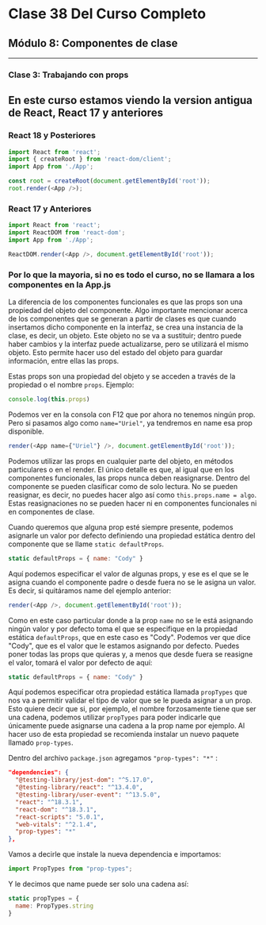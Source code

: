 # Clase 38 Del Curso Completo

## Módulo 8: Componentes de clase

---

### Clase 3: Trabajando con props


## En este curso estamos viendo la version antigua de React, React 17 y anteriores

### React 18 y Posteriores

```javascript
import React from 'react';
import { createRoot } from 'react-dom/client';
import App from './App';

const root = createRoot(document.getElementById('root'));
root.render(<App />);
```

### React 17 y Anteriores

```javascript
import React from 'react';
import ReactDOM from 'react-dom';
import App from './App';

ReactDOM.render(<App />, document.getElementById('root'));
```

### Por lo que la mayoria, si no es todo el curso, no se llamara a los componentes en la App.js

La diferencia de los componentes funcionales es que las props son una propiedad del objeto del componente. Algo importante mencionar acerca de los componentes que se generan a partir de clases es que cuando insertamos dicho componente en la interfaz, se crea una instancia de la clase, es decir, un objeto. Este objeto no se va a sustituir; dentro puede haber cambios y la interfaz puede actualizarse, pero se utilizará el mismo objeto. Esto permite hacer uso del estado del objeto para guardar información, entre ellas las props.

Estas props son una propiedad del objeto y se acceden a través de la propiedad o el nombre `props`. Ejemplo:
```javascript
console.log(this.props)
```

Podemos ver en la consola con F12 que por ahora no tenemos ningún prop. Pero si pasamos algo como `name="Uriel"`, ya tendremos en name esa prop disponible.
```javascript
render(<App name={"Uriel"} />, document.getElementById('root'));
```

Podemos utilizar las props en cualquier parte del objeto, en métodos particulares o en el render. El único detalle es que, al igual que en los componentes funcionales, las props nunca deben reasignarse. Dentro del componente se pueden clasificar como de solo lectura. No se pueden reasignar, es decir, no puedes hacer algo así como `this.props.name = algo`. Estas reasignaciones no se pueden hacer ni en componentes funcionales ni en componentes de clase.

Cuando queremos que alguna prop esté siempre presente, podemos asignarle un valor por defecto definiendo una propiedad estática dentro del componente que se llame `static defaultProps`.
```javascript
static defaultProps = { name: "Cody" }
```

Aquí podemos especificar el valor de algunas props, y ese es el que se le asigna cuando el componente padre o desde fuera no se le asigna un valor. Es decir, si quitáramos name del ejemplo anterior:
```javascript
render(<App />, document.getElementById('root'));
```

Como en este caso particular donde a la prop `name` no se le está asignando ningún valor y por defecto toma el que se especifique en la propiedad estática `defaultProps`, que en este caso es "Cody". Podemos ver que dice "Cody", que es el valor que le estamos asignando por defecto. Puedes poner todas las props que quieras y, a menos que desde fuera se reasigne el valor, tomará el valor por defecto de aquí:
```javascript
static defaultProps = { name: "Cody" }
```

Aquí podemos especificar otra propiedad estática llamada `propTypes` que nos va a permitir validar el tipo de valor que se le pueda asignar a un prop. Esto quiere decir que si, por ejemplo, el nombre forzosamente tiene que ser una cadena, podemos utilizar `propTypes` para poder indicarle que únicamente puede asignarse una cadena a la prop name por ejemplo. Al hacer uso de esta propiedad se recomienda instalar un nuevo paquete llamado `prop-types`.

Dentro del archivo `package.json` agregamos `"prop-types": "*"` :
```json
"dependencies": {
  "@testing-library/jest-dom": "^5.17.0",
  "@testing-library/react": "^13.4.0",
  "@testing-library/user-event": "^13.5.0",
  "react": "^18.3.1",
  "react-dom": "^18.3.1",
  "react-scripts": "5.0.1",
  "web-vitals": "^2.1.4",
  "prop-types": "*"
},
```

Vamos a decirle que instale la nueva dependencia e importamos:
```javascript
import PropTypes from "prop-types";
```

Y le decimos que name puede ser solo una cadena así:
```javascript
static propTypes = {
  name: PropTypes.string
}
```

